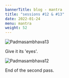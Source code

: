 ```yaml
---
bannerTitle: blog - mantra
title: "sessions #12 & #13"
date: 2022-01-24
menu: mantra
weight: 52
---
```


![Padmasambhava13](/images/mani/padmasambhava/ps13.jpg)  

Give it its 'eyes'.


![Padmasambhava12](/images/mani/padmasambhava/ps12.jpg)  

End of the second pass.

